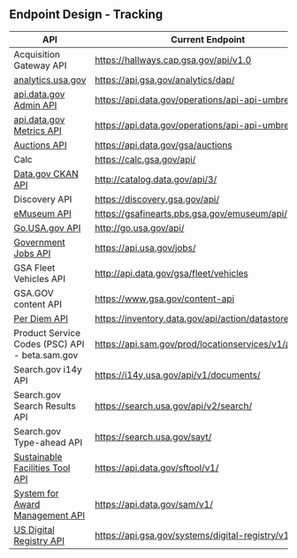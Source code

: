 
## Endpoint Design - Tracking 


| API  |  Current Endpoint |  Proposed Endpoint | 
|---|---|---|
| Acquisition Gateway API | https://hallways.cap.gsa.gov/api/v1.0 | https://api.gsa.gov/acquisition/cap/v1/ |
| [analytics.usa.gov](https://analytics.usa.gov/developer) | https://api.gsa.gov/analytics/dap/ | https://api.gsa.gov/analytics/dap/v1/ |
| [api.data.gov Admin API](http://api.data.gov/developer/) | https://api.data.gov/operations/api-api-umbrella/v1/ | https://api.gsa.gov/operations/api-api-umbrella/v1/ |
| [api.data.gov Metrics API](http://api.data.gov/developer/) | https://api.data.gov/operations/api-api-umbrella/v1/ | https://api.gsa.gov/operations/api-api-umbrella/v1/ |
| [Auctions API](http://gsa.github.io/auctions_api/) | https://api.data.gov/gsa/auctions |  https://api.gsa.gov/auctions/tbd/v1/ |
| Calc | https://calc.gsa.gov/api/ |  https://api.gsa.gov/acquisition/calc/v1/ |
| [Data.gov CKAN API](http://www.data.gov/developers/apis) | http://catalog.data.gov/api/3/ | http://api.gsa.gov/technology/datagov/v3/ ? |
| Discovery API | https://discovery.gsa.gov/api/ |  https://api.gsa.gov/acquisition/discovery/v1/ | 
| [eMuseum API](http://gsa.github.io/eMuseum-API/) | https://gsafinearts.pbs.gsa.gov/emuseum/api/ |  https://api.gsa.gov/real_estate/emuseum/v1/ |
| [Go.USA.gov API](https://go.usa.gov/api) | http://go.usa.gov/api/ |  http://api.gsa.gov/technology/go-usa-gov/ ? |
| [Government Jobs API](http://search.digitalgov.gov/developer/jobs.html) |  https://api.usa.gov/jobs/ | Done |
| GSA Fleet Vehicles API | http://api.data.gov/gsa/fleet/vehicles | https://api.gsa.gov/transportation/fleet/v1/ |
| GSA.GOV content API | https://www.gsa.gov/content-api |  https://api.gsa.gov/technology/gsa-content/v2/ |
| [Per Diem API](http://gsa.gov/portal/content/162379) | https://inventory.data.gov/api/action/datastore_search | https://api.gsa.gov/travel/perdiem/v2/rates/|
| Product Service Codes (PSC) API - beta.sam.gov | https://api.sam.gov/prod/locationservices/v1/api | ------ |
| Search.gov i14y API | https://i14y.usa.gov/api/v1/documents/ | https://api.gsa.gov/technology/searchgov/v2/documents/ |
| Search.gov Search Results API | https://search.usa.gov/api/v2/search/ | https://api.gsa.gov/technology/searchgov/v3/results/ |
| Search.gov Type-ahead API | https://search.usa.gov/sayt/ | https://api.gsa.gov/technology/searchgov/v2/suggestions/ |
| [Sustainable Facilities Tool API](https://sftool.gov/developers) | https://api.data.gov/sftool/v1/ | https://api.gsa.gov/sustainability/sftool/v1/ |
| [System for Award Management API](http://gsa.github.io/sam_api/sam/) | https://api.data.gov/sam/v1/ | https://api.gsa.gov/acquisitions/sam/v1/ |
| [US Digital Registry API](https://usdigitalregistry.digitalgov.gov/) | https://api.gsa.gov/systems/digital-registry/v1/ | https://api.gsa.gov/technology/digital-registry/v1/ |
